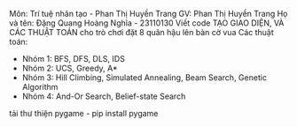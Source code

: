 Môn: Trí tuệ nhân tạo - Phan Thị Huyền Trang
GV: Phan Thị Huyền Trang
Họ và tên: Đặng Quang Hoàng Nghĩa - 23110130
Viết code TẠO GIAO DIỆN, VÀ CÁC THUẬT TOÁN cho trò chơi đặt 8 quân hậu lên bàn cờ vua
Các thuật toán:
- Nhóm 1: BFS, DFS, DLS, IDS
- Nhóm 2: UCS, Greedy, A*
- Nhóm 3: Hill Climbing, Simulated Annealing, Beam Search, Genetic Algorithm
- Nhóm 4: And-Or Search, Belief-state Search

tải thư thiện pygame - pip install pygame
